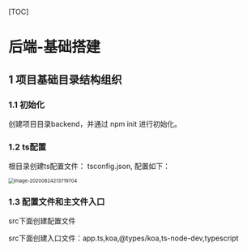 [TOC]

# 后端-基础搭建

## 1 项目基础目录结构组织

### 1.1 初始化

创建项目目录backend，并通过 npm init 进行初始化。

### 1.2 ts配置

根目录创建ts配置文件： tsconfig.json, 配置如下：

<img src="E:\train\javaScriptSenior\vueTrello\doc\back\image-20200824213719704.png" alt="image-20200824213719704" style="zoom: 67%;" />

### 1.3 配置文件和主文件入口

src下面创建配置文件

src下面创建入口文件：app.ts,koa,@types/koa,ts-node-dev,typescript